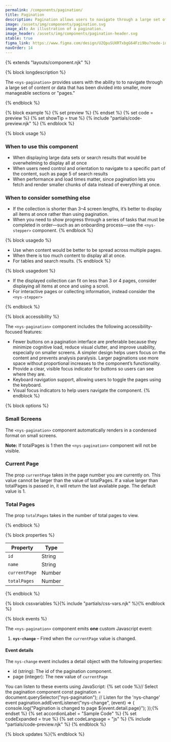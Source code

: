 ```yaml
---
permalink: /components/pagination/
title: Pagination
description: Pagination allows users to navigate through a large set of content or data that has been divided into smaller, more manageable sections or "pages."
image: /assets/img/components/pagination.svg
image_alt: An illustration of a pagination.
image_header: /assets/img/components/pagination-header.svg
stable: true
figma_link: https://www.figma.com/design/U2QpuSUXRTxbgG64Fzi9bu?node-id=10600-10347
navOrder: 14
---
```


{% extends "layouts/component.njk" %}

{% block longdescription %}

The `<nys-pagination>` provides users with the ability to to navigate through a large set of content or data that has been divided into smaller, more manageable sections or "pages."

{% endblock %}

{% block example %}
  {% set preview %}<nys-pagination currentPage="2" totalPages="7"></nys-pagination>
 {% endset %}
  {% set code = preview %}
  {% set showTip = true %}
  {% include "partials/code-preview.njk" %}
{% endblock %}


{% block usage %}

### When to use this component
  - When displaying large data sets or search results that would be overwhelming to display all at once
  - When users need control and orientation to navigate to a specific part of the content, such as page 5 of search results
  - When performance and load times matter, since pagination lets you fetch and render smaller chunks of data instead of everything at once.

### When to consider something else
  - If the collection is shorter than 3–4 screen lengths, it’s better to display all items at once rather than using pagination.
  - When you need to show progress through a series of tasks that must be completed in order—such as an onboarding process—use the `<nys-stepper>` component.
{% endblock %}

{% block usagedo %}

  - Use when content would be better to be spread across multiple pages.
  - When there is too much content to display all at once.
  - For tables and search results.
{% endblock %}

{% block usagedont %}

  - If the displayed collection can fit on less than 3 or 4 pages, consider displaying all items at once and using a scroll.
  - For interactive pages or collecting information, instead consider the `<nys-stepper>`

{% endblock %}

{% block accessibility %}

The `<nys-pagination>` component includes the following accessibility-focused features:

- Fewer buttons on a pagination interface are preferable because they minimize cognitive load, reduce visual clutter, and improve usability, especially on smaller screens. A simpler design helps users focus on the content and prevents analysis paralysis. Larger paginations use more space without proportional increases to the component’s functionality.
- Provide a clear, visible focus indicator for buttons so users can see where they are.
- Keyboard navigation support, allowing users to toggle the pages using the keyboard.
- Visual focus indicators to help users navigate the component.
{% endblock %}

{% block options %}

### Small Screens

  The `<nys-pagination>` component automatically renders in a condensed format on small screens.

**Note:** If totalPages is 1 then the `<nys-pagination>` component will not be visible.

### Current Page
The prop `currentPage` takes in the page number you are currently on. This value cannot be larger than the value of totalPages. If a value larger than totalPages is passed in, it will return the last available page. The default value is 1.

### Total Pages
The prop `totalPages` takes in the number of total pages to view.

{% endblock %}

{% block properties %}

| Property       | Type             |
|----------------|------------------|
| `id`           | String           |
| `name`         | String           |
| `currentPage`  | Number           |
| `totalPages`   | Number           |


{% endblock %}

{% block cssvariables %}{% include "partials/css-vars.njk" %}{% endblock %}

{% block events %}

The `<nys-pagination>` component emits <strong>one</strong> custom Javascript event:

1.  **`nys-change`** – Fired when the `currentPage` value is changed.

#### Event details
The `nys-change` event includes a detail object with the following properties:

  - id (string): The id of the pagination component.
  - page (integer): The new value of `currentPage`

You can listen to these events using JavaScript:
{% set code %}// Select the pagination component
const pagination = document.querySelector("nys-pagination");
// Listen for the 'nys-change' event
pagination.addEventListener("nys-change", (event) => {
	console.log("Pagination is changed to page ${event.detail.page}");
});{% endset %}
{% set accordionLabel = "Sample Code" %}
{% set codeExpanded = true %}
{% set codeLanguage = "js" %}
{% include "partials/code-preview.njk" %}
{% endblock %}

{% block updates %}{% endblock %}